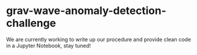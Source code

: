 # grav-wave-anomaly-detection-challenge

We are currently working to write up our procedure and provide clean code in a Jupyter Notebook, stay tuned!
